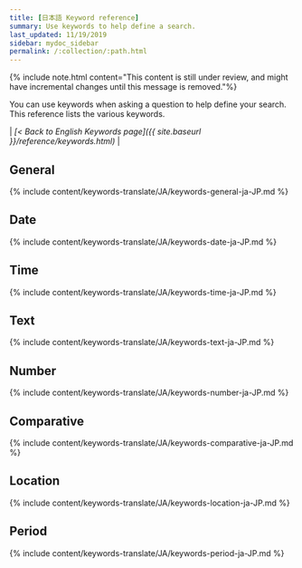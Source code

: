 ```yaml
---
title: [日本語 Keyword reference]
summary: Use keywords to help define a search.
last_updated: 11/19/2019
sidebar: mydoc_sidebar
permalink: /:collection/:path.html
---
```

{% include note.html content="This content is still under review, and might have incremental changes until this message is removed."%}

You can use keywords when asking a question to help define your search. This
reference lists the various keywords.

| _[< Back to English Keywords page]({{ site.baseurl }}/reference/keywords.html)_ |

## General

{% include content/keywords-translate/JA/keywords-general-ja-JP.md %}

## Date

{% include content/keywords-translate/JA/keywords-date-ja-JP.md %}

## Time

{% include content/keywords-translate/JA/keywords-time-ja-JP.md %}

## Text

{% include content/keywords-translate/JA/keywords-text-ja-JP.md %}

## Number

{% include content/keywords-translate/JA/keywords-number-ja-JP.md %}

## Comparative

{% include content/keywords-translate/JA/keywords-comparative-ja-JP.md %}

## Location

{% include content/keywords-translate/JA/keywords-location-ja-JP.md %}

## Period

{% include content/keywords-translate/JA/keywords-period-ja-JP.md %}

<!-- ## Help

{% include content/keywords-translate/JA/keywords-help-ja-JP.md %} -->
